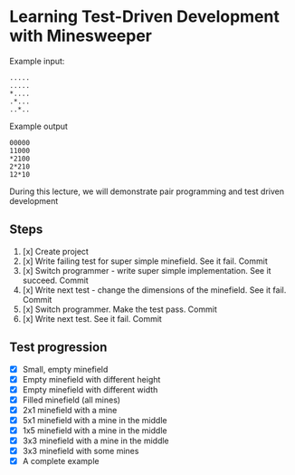 
# Learning Test-Driven Development with Minesweeper

Example input:

    .....
    .....
    *....
    .*...
    ..*..

Example output

    00000
    11000
    *2100
    2*210
    12*10

During this lecture, we will demonstrate pair programming and test driven development

## Steps

1. [x] Create project
2. [x] Write failing test for super simple minefield. See it fail. Commit
3. [x] Switch programmer - write super simple implementation. See it succeed. Commit
4. [x] Write next test - change the dimensions of the minefield. See it fail. Commit
5. [x] Switch programmer. Make the test pass. Commit
6. [x] Write next test. See it fail. Commit

## Test progression

* [x] Small, empty minefield
* [x] Empty minefield with different height
* [x] Empty minefield with different width
* [x] Filled minefield (all mines)
* [x] 2x1 minefield with a mine
* [x] 5x1 minefield with a mine in the middle
* [x] 1x5 minefield with a mine in the middle
* [x] 3x3 minefield with a mine in the middle
* [x] 3x3 minefield with some mines
* [x] A complete example